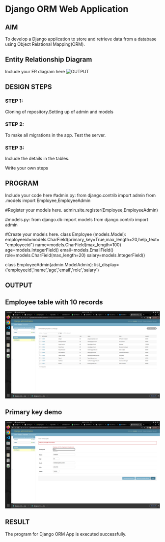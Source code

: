 # Django ORM Web Application

## AIM
To develop a Django application to store and retrieve data from a database using Object Relational Mapping(ORM).

## Entity Relationship Diagram

Include your ER diagram here
![OUTPUT](images/pic3.png)

## DESIGN STEPS

### STEP 1:
Cloning of repository.Setting up of admin and models
### STEP 2:
To make all migrations in the app. Test the server.
### STEP 3:
Include the details in the tables.

Write your own steps

## PROGRAM

Include your code here
#admin.py:
from django.contrib import admin
from .models import Employee,EmployeeAdmin

#Register your models here.
admin.site.register(Employee,EmployeeAdmin)

#models.py:
from django.db import models
from django.contrib import admin

#Create your models here.
class Employee (models.Model):
    employeeid=models.CharField(primary_key=True,max_length=20,help_text="employeeid")
    name=models.CharField(max_length=100)
    age=models.IntegerField()
    email=models.EmailField()
    role=models.CharField(max_length=20)
    salary=models.IntegerField()

class EmployeeAdmin(admin.ModelAdmin):
    list_display=('employeeid','name','age','email','role','salary')


## OUTPUT

## Employee table with 10 records
![OUTPUT](images/PIC4.png)

## Primary key demo
![OUTPUT](images/PIC6.png)

## RESULT
The program for Django ORM App is executed successfully.

